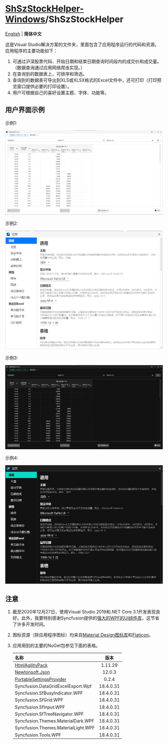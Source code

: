 # [ShSzStockHelper-Windows](https://github.com/ArvinZJC/ShSzStockHelper-Windows)/ShSzStockHelper

[English](https://github.com/ArvinZJC/ShSzStockHelper-Windows/blob/master/ShSzStockHelper/README.md) | **简体中文**

这是Visual Studio解决方案的文件夹，里面包含了应用程序运行的代码和资源。应用程序的主要功能如下：

1. 可通过沪深股票代码、开始日期和结束日期查询时间段内的成交价和成交量。（数据查询通过应用网络爬虫实现。）
2. 在查询到的数据表上，可排序和筛选。
3. 查询到的数据表可导出到XLS或XLSX格式的Excel文件中，还可打印（打印预览窗口提供必要的打印设置）。
4. 用户可根据自己的喜好设置主题、字体、功能等。

## 用户界面示例

示例1:

![UI1.jpg](./Images_README/UI1.jpg)

示例2:

![UI2.jpg](./Images_README/UI2.jpg)

示例3:

![UI3.jpg](./Images_README/UI3.jpg)

示例4:

![UI4.jpg](./Images_README/UI4.jpg)

## 注意

1. 截至2020年12月27日，使用Visual Studio 2019和.NET Core 3.1开发表现良好。此外，我要特别感谢Syncfusion提供的[强大的WPF的UI组件库](https://www.syncfusion.com/wpf-ui-controls)，这节省了许多开发时间。
2. 图标资源（除应用程序图标）均来自[Material Design图标库](https://material.io/resources/icons/?style=baseline)和[Flaticon](https://www.flaticon.com/)。
3. 应用用到的主要的NuGet包参见下面的表格。

    | 名称 | 版本 |
    | :-- | :--: |
    | [HtmlAgilityPack](https://html-agility-pack.net/) | 1.11.29 |
    | [Newtonsoft.Json](https://www.newtonsoft.com/json) | 12.0.3 |
    | [PortableSettingsProvider](https://github.com/Bluegrams/SettingsProviders) | 0.2.4 |
    | Syncfusion.DataGridExcelExport.Wpf | 18.4.0.31 |
    | Syncfusion.SfBusyIndicator.WPF | 18.4.0.31 |
    | Syncfusion.SfGrid.WPF | 18.4.0.31 |
    | Syncfusion.SfInput.WPF | 18.4.0.31 |
    | Syncfusion.SfTreeNavigator.WPF | 18.4.0.31 |
    | Syncfusion.Themes.MaterialDark.WPF | 18.4.0.31 |
    | Syncfusion.Themes.MaterialLight.WPF | 18.4.0.31 |
    | Syncfusion.Tools.WPF | 18.4.0.31 |
